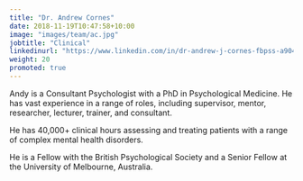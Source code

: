 ```yaml
---
title: "Dr. Andrew Cornes"
date: 2018-11-19T10:47:58+10:00
image: "images/team/ac.jpg"
jobtitle: "Clinical"
linkedinurl: "https://www.linkedin.com/in/dr-andrew-j-cornes-fbpss-a904ab42/"
weight: 20 
promoted: true
---
```


Andy is a Consultant Psychologist with a PhD in Psychological Medicine. He has vast experience in a range of roles, including supervisor, mentor, researcher, lecturer, trainer, and consultant. 

He has 40,000+ clinical hours assessing and treating patients with a range of complex mental health disorders. 

He is a Fellow with the British Psychological Society and a Senior Fellow at the University of Melbourne, Australia. 
